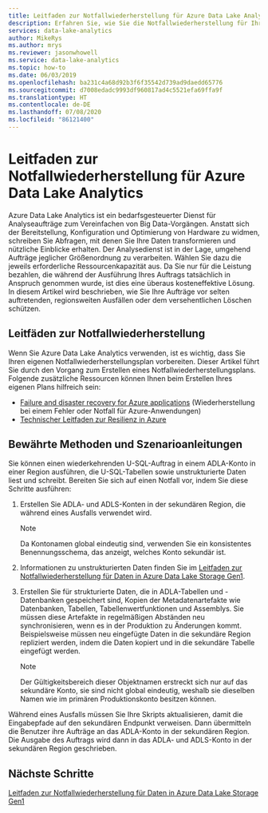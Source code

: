 ```yaml
---
title: Leitfaden zur Notfallwiederherstellung für Azure Data Lake Analytics
description: Erfahren Sie, wie Sie die Notfallwiederherstellung für Ihre Azure Data Lake Analytics-Konten planen.
services: data-lake-analytics
author: MikeRys
ms.author: mrys
ms.reviewer: jasonwhowell
ms.service: data-lake-analytics
ms.topic: how-to
ms.date: 06/03/2019
ms.openlocfilehash: ba231c4a68d92b3f6f35542d739ad9daedd65776
ms.sourcegitcommit: d7008edadc9993df960817ad4c5521efa69ffa9f
ms.translationtype: HT
ms.contentlocale: de-DE
ms.lasthandoff: 07/08/2020
ms.locfileid: "86121400"
---
```

# <a name="disaster-recovery-guidance-for-azure-data-lake-analytics"></a>Leitfaden zur Notfallwiederherstellung für Azure Data Lake Analytics

Azure Data Lake Analytics ist ein bedarfsgesteuerter Dienst für Analyseaufträge zum Vereinfachen von Big Data-Vorgängen. Anstatt sich der Bereitstellung, Konfiguration und Optimierung von Hardware zu widmen, schreiben Sie Abfragen, mit denen Sie Ihre Daten transformieren und nützliche Einblicke erhalten. Der Analysedienst ist in der Lage, umgehend Aufträge jeglicher Größenordnung zu verarbeiten. Wählen Sie dazu die jeweils erforderliche Ressourcenkapazität aus. Da Sie nur für die Leistung bezahlen, die während der Ausführung Ihres Auftrags tatsächlich in Anspruch genommen wurde, ist dies eine überaus kosteneffektive Lösung. In diesem Artikel wird beschrieben, wie Sie Ihre Aufträge vor selten auftretenden, regionsweiten Ausfällen oder dem versehentlichen Löschen schützen.

## <a name="disaster-recovery-guidance"></a>Leitfäden zur Notfallwiederherstellung

Wenn Sie Azure Data Lake Analytics verwenden, ist es wichtig, dass Sie Ihren eigenen Notfallwiederherstellungsplan vorbereiten. Dieser Artikel führt Sie durch den Vorgang zum Erstellen eines Notfallwiederherstellungsplans. Folgende zusätzliche Ressourcen können Ihnen beim Erstellen Ihres eigenen Plans hilfreich sein:
- [Failure and disaster recovery for Azure applications](/azure/architecture/reliability/disaster-recovery) (Wiederherstellung bei einem Fehler oder Notfall für Azure-Anwendungen)
- [Technischer Leitfaden zur Resilienz in Azure](/azure/architecture/checklist/resiliency-per-service)

## <a name="best-practices-and-scenario-guidance"></a>Bewährte Methoden und Szenarioanleitungen

Sie können einen wiederkehrenden U-SQL-Auftrag in einem ADLA-Konto in einer Region ausführen, die U-SQL-Tabellen sowie unstrukturierte Daten liest und schreibt.  Bereiten Sie sich auf einen Notfall vor, indem Sie diese Schritte ausführen:

1. Erstellen Sie ADLA- und ADLS-Konten in der sekundären Region, die während eines Ausfalls verwendet wird.

   > [!NOTE]
   > Da Kontonamen global eindeutig sind, verwenden Sie ein konsistentes Benennungsschema, das anzeigt, welches Konto sekundär ist.

2. Informationen zu unstrukturierten Daten finden Sie im [Leitfaden zur Notfallwiederherstellung für Daten in Azure Data Lake Storage Gen1](../data-lake-store/data-lake-store-disaster-recovery-guidance.md).

3. Erstellen Sie für strukturierte Daten, die in ADLA-Tabellen und -Datenbanken gespeichert sind, Kopien der Metadatenartefakte wie Datenbanken, Tabellen, Tabellenwertfunktionen und Assemblys. Sie müssen diese Artefakte in regelmäßigen Abständen neu synchronisieren, wenn es in der Produktion zu Änderungen kommt. Beispielsweise müssen neu eingefügte Daten in die sekundäre Region repliziert werden, indem die Daten kopiert und in die sekundäre Tabelle eingefügt werden.

   > [!NOTE]
   > Der Gültigkeitsbereich dieser Objektnamen erstreckt sich nur auf das sekundäre Konto, sie sind nicht global eindeutig, weshalb sie dieselben Namen wie im primären Produktionskonto besitzen können.

Während eines Ausfalls müssen Sie Ihre Skripts aktualisieren, damit die Eingabepfade auf den sekundären Endpunkt verweisen. Dann übermitteln die Benutzer ihre Aufträge an das ADLA-Konto in der sekundären Region. Die Ausgabe des Auftrags wird dann in das ADLA- und ADLS-Konto in der sekundären Region geschrieben.

## <a name="next-steps"></a>Nächste Schritte

[Leitfaden zur Notfallwiederherstellung für Daten in Azure Data Lake Storage Gen1](../data-lake-store/data-lake-store-disaster-recovery-guidance.md)
